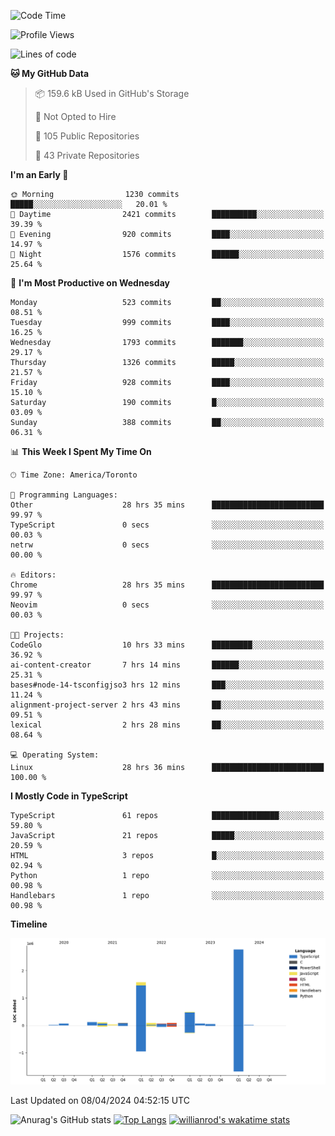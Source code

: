 <!--START_SECTION:waka-->
![Code Time](http://img.shields.io/badge/Code%20Time-1%2C395%20hrs-blue)

![Profile Views](http://img.shields.io/badge/Profile%20Views-0-blue)

![Lines of code](https://img.shields.io/badge/From%20Hello%20World%20I%27ve%20Written-5.6%20million%20lines%20of%20code-blue)

**🐱 My GitHub Data** 

> 📦 159.6 kB Used in GitHub's Storage 
 > 
> 🚫 Not Opted to Hire
 > 
> 📜 105 Public Repositories 
 > 
> 🔑 43 Private Repositories 
 > 
**I'm an Early 🐤** 

```text
🌞 Morning                1230 commits        █████░░░░░░░░░░░░░░░░░░░░   20.01 % 
🌆 Daytime                2421 commits        ██████████░░░░░░░░░░░░░░░   39.39 % 
🌃 Evening                920 commits         ████░░░░░░░░░░░░░░░░░░░░░   14.97 % 
🌙 Night                  1576 commits        ██████░░░░░░░░░░░░░░░░░░░   25.64 % 
```
📅 **I'm Most Productive on Wednesday** 

```text
Monday                   523 commits         ██░░░░░░░░░░░░░░░░░░░░░░░   08.51 % 
Tuesday                  999 commits         ████░░░░░░░░░░░░░░░░░░░░░   16.25 % 
Wednesday                1793 commits        ███████░░░░░░░░░░░░░░░░░░   29.17 % 
Thursday                 1326 commits        █████░░░░░░░░░░░░░░░░░░░░   21.57 % 
Friday                   928 commits         ████░░░░░░░░░░░░░░░░░░░░░   15.10 % 
Saturday                 190 commits         █░░░░░░░░░░░░░░░░░░░░░░░░   03.09 % 
Sunday                   388 commits         ██░░░░░░░░░░░░░░░░░░░░░░░   06.31 % 
```


📊 **This Week I Spent My Time On** 

```text
🕑︎ Time Zone: America/Toronto

💬 Programming Languages: 
Other                    28 hrs 35 mins      █████████████████████████   99.97 % 
TypeScript               0 secs              ░░░░░░░░░░░░░░░░░░░░░░░░░   00.03 % 
netrw                    0 secs              ░░░░░░░░░░░░░░░░░░░░░░░░░   00.00 % 

🔥 Editors: 
Chrome                   28 hrs 35 mins      █████████████████████████   99.97 % 
Neovim                   0 secs              ░░░░░░░░░░░░░░░░░░░░░░░░░   00.03 % 

🐱‍💻 Projects: 
CodeGlo                  10 hrs 33 mins      █████████░░░░░░░░░░░░░░░░   36.92 % 
ai-content-creator       7 hrs 14 mins       ██████░░░░░░░░░░░░░░░░░░░   25.31 % 
bases#node-14-tsconfigjso3 hrs 12 mins       ███░░░░░░░░░░░░░░░░░░░░░░   11.24 % 
alignment-project-server 2 hrs 43 mins       ██░░░░░░░░░░░░░░░░░░░░░░░   09.51 % 
lexical                  2 hrs 28 mins       ██░░░░░░░░░░░░░░░░░░░░░░░   08.64 % 

💻 Operating System: 
Linux                    28 hrs 36 mins      █████████████████████████   100.00 % 
```

**I Mostly Code in TypeScript** 

```text
TypeScript               61 repos            ███████████████░░░░░░░░░░   59.80 % 
JavaScript               21 repos            █████░░░░░░░░░░░░░░░░░░░░   20.59 % 
HTML                     3 repos             █░░░░░░░░░░░░░░░░░░░░░░░░   02.94 % 
Python                   1 repo              ░░░░░░░░░░░░░░░░░░░░░░░░░   00.98 % 
Handlebars               1 repo              ░░░░░░░░░░░░░░░░░░░░░░░░░   00.98 % 
```



**Timeline**

![Lines of Code chart](https://raw.githubusercontent.com/wise-introvert/wise-introvert/master/assets/bar_graph.png)


 Last Updated on 08/04/2024 04:52:15 UTC
<!--END_SECTION:waka-->

![Anurag's GitHub stats](https://github-readme-stats.vercel.app/api?username=wise-introvert&count_private=true&show_icons=true)
[![Top Langs](https://github-readme-stats.vercel.app/api/top-langs/?username=wise-introvert&langs_count=10)](https://github.com/anuraghazra/github-readme-stats)
[![willianrod's wakatime stats](https://github-readme-stats.vercel.app/api/wakatime?username=wiseintrovert)](https://github.com/anuraghazra/github-readme-stats)
